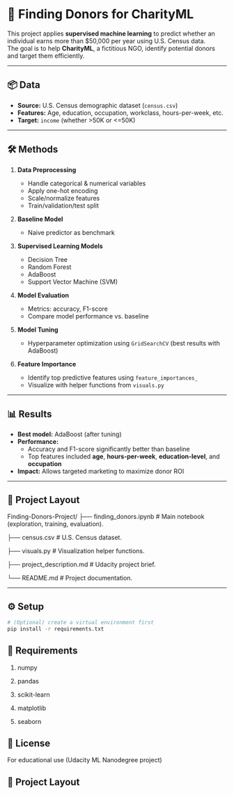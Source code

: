 # 🎯 Finding Donors for CharityML

This project applies **supervised machine learning** to predict whether an individual earns more than \$50,000 per year using U.S. Census data.  
The goal is to help **CharityML**, a fictitious NGO, identify potential donors and target them efficiently.

---

## 📦 Data

- **Source:** U.S. Census demographic dataset (`census.csv`)  
- **Features:** Age, education, occupation, workclass, hours-per-week, etc.  
- **Target:** `income` (whether >50K or <=50K)

---

## 🛠️ Methods

1. **Data Preprocessing**
   - Handle categorical & numerical variables
   - Apply one-hot encoding
   - Scale/normalize features
   - Train/validation/test split

2. **Baseline Model**
   - Naive predictor as benchmark

3. **Supervised Learning Models**
   - Decision Tree  
   - Random Forest  
   - AdaBoost  
   - Support Vector Machine (SVM)

4. **Model Evaluation**
   - Metrics: accuracy, F1-score
   - Compare model performance vs. baseline

5. **Model Tuning**
   - Hyperparameter optimization using `GridSearchCV` (best results with AdaBoost)

6. **Feature Importance**
   - Identify top predictive features using `feature_importances_`
   - Visualize with helper functions from `visuals.py`

---

## 📊 Results

- **Best model:** AdaBoost (after tuning)  
- **Performance:**  
  - Accuracy and F1-score significantly better than baseline  
  - Top features included **age**, **hours-per-week**, **education-level**, and **occupation**  
- **Impact:** Allows targeted marketing to maximize donor ROI

---
## 📁 Project Layout

Finding-Donors-Project/
├── finding_donors.ipynb # Main notebook (exploration, training, evaluation).

├── census.csv # U.S. Census dataset.

├── visuals.py # Visualization helper functions.

├── project_description.md # Udacity project brief.

└── README.md # Project documentation.



---

## ⚙️ Setup

```bash
# (Optional) create a virtual environment first
pip install -r requirements.txt
```

## 📌 Requirements

1. numpy

2. pandas

3. scikit-learn

4. matplotlib

5. seaborn

## 📜 License
For educational use (Udacity ML Nanodegree project)
## 📁 Project Layout

